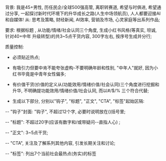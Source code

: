 背景: 我是45+男性, 历任民企/全球500强高管, 离职转赛道, 希望与时俱进, 希望通过分享, 一起探讨新时代环境下的升华成长之路(人生中场领航员), 人人都要迎接AI和自媒体! 从: 思考及策略, 财经新闻, AI效率, 营销及市场, 心灵家庭等出系列作品;

要求: 根据标题 , 从功能/情绪/社会认同三个角度, 生成小红书风格(等真实, 坦诚, 针对40+中年 升级转型)的共3~5点干货内容, 300字左右, 按序号生成并分行;

质量控制:

- 必须贴近热点;

- 有吸引力但要中肯不能夸张虚构-不要明确年龄和性别, "中年人"就好, 因为小红书毕竟是中青年女性偏多;

- 有价值干货(价值的定义从(功能效用/情绪价值/社会认同)三个角度进行挖掘和升华, 不明确提功能效用/情绪价值/社会认同, 而以#/$/% 三个符合代替;

- 生成以下部分, 分别以"钩子", "标题", "正文", "CTA", "标签"起始区隔:

-- "钩子"封面: "钩子", 不超过12个字, 必要时说明放在()括号里;

-- "标题": 不超过20字(应该有数字和/或带疑问--直指人心) ;

-- "正文": 3~5点干货;

-- "CTA", 关注及了解系列其他内容, 引发长期关注和讨论;

-- "标签": 列出7个当前社会最热点(务实)的标签